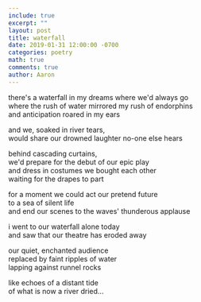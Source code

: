 ```yaml
---
include: true
excerpt: ""
layout: post
title: waterfall
date: 2019-01-31 12:00:00 -0700
categories: poetry
math: true
comments: true
author: Aaron
---
```



there's a waterfall in my dreams where we'd always go  
where the rush of water mirrored my rush of endorphins  
and anticipation roared in my ears  

and we, soaked in river tears,  
would share our drowned laughter no-one else hears  

behind cascading curtains,  
we'd prepare for the debut of our epic play  
and dress in costumes we bought each other  
waiting for the drapes to part  

for a moment we could act our pretend future  
to a sea of silent life  
and end our scenes to the waves' thunderous applause  

i went to our waterfall alone today  
and saw that our theatre has eroded away  

our quiet, enchanted audience  
replaced by faint ripples of water  
lapping against runnel rocks  

like echoes of a distant tide  
of what is now a river dried...